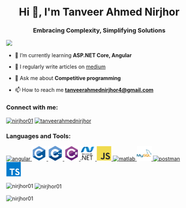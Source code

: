 <!--[![MasterHead](https://drive.google.com/file/d/10Sbin8py4n0TQ0UsUQ1dCHmr-8e7MSbB/view?usp=sharing)]-->
<h1 align="center">Hi 👋, I'm Tanveer Ahmed Nirjhor</h1>
<h3 align="center">Embracing Complexity, Simplifying Solutions</h3>


 <img width = "400" src="https://cdn.dribbble.com/users/1162077/screenshots/3848914/programmer.gif" /> 

- 🌱 I’m currently learning **ASP.NET Core, Angular**

- 📝 I regularly write articles on [medium](https://medium.com/@tanveerahmednirjhor)

- 💬 Ask me about **Competitive programming**

- 📫 How to reach me **tanveerahmednirjhor4@gmail.com**

<h3 align="left">Connect with me:</h3>
<p align="left">
<a href="https://linkedin.com/in/nirjhor01" target="blank"><img align="center" src="https://raw.githubusercontent.com/rahuldkjain/github-profile-readme-generator/master/src/images/icons/Social/linked-in-alt.svg" alt="nirjhor01" height="30" width="40" /></a>
<a href="https://medium.com/tanveerahmednirjhor" target="blank"><img align="center" src="https://raw.githubusercontent.com/rahuldkjain/github-profile-readme-generator/master/src/images/icons/Social/medium.svg" alt="tanveerahmednirjhor" height="30" width="40" /></a>
</p>

<h3 align="left">Languages and Tools:</h3>
<p align="left"> <a href="https://angular.io" target="_blank" rel="noreferrer"> <img src="https://angular.io/assets/images/logos/angular/angular.svg" alt="angular" width="40" height="40"/> </a> <a href="https://www.cprogramming.com/" target="_blank" rel="noreferrer"> <img src="https://raw.githubusercontent.com/devicons/devicon/master/icons/c/c-original.svg" alt="c" width="40" height="40"/> </a> <a href="https://www.w3schools.com/cpp/" target="_blank" rel="noreferrer"> <img src="https://raw.githubusercontent.com/devicons/devicon/master/icons/cplusplus/cplusplus-original.svg" alt="cplusplus" width="40" height="40"/> </a> <a href="https://www.w3schools.com/cs/" target="_blank" rel="noreferrer"> <img src="https://raw.githubusercontent.com/devicons/devicon/master/icons/csharp/csharp-original.svg" alt="csharp" width="40" height="40"/> </a> <a href="https://dotnet.microsoft.com/" target="_blank" rel="noreferrer"> <img src="https://raw.githubusercontent.com/devicons/devicon/master/icons/dot-net/dot-net-original-wordmark.svg" alt="dotnet" width="40" height="40"/> </a> <a href="https://developer.mozilla.org/en-US/docs/Web/JavaScript" target="_blank" rel="noreferrer"> <img src="https://raw.githubusercontent.com/devicons/devicon/master/icons/javascript/javascript-original.svg" alt="javascript" width="40" height="40"/> </a> <a href="https://www.mathworks.com/" target="_blank" rel="noreferrer"> <img src="https://upload.wikimedia.org/wikipedia/commons/2/21/Matlab_Logo.png" alt="matlab" width="40" height="40"/> </a> <a href="https://www.mysql.com/" target="_blank" rel="noreferrer"> <img src="https://raw.githubusercontent.com/devicons/devicon/master/icons/mysql/mysql-original-wordmark.svg" alt="mysql" width="40" height="40"/> </a> <a href="https://postman.com" target="_blank" rel="noreferrer"> <img src="https://www.vectorlogo.zone/logos/getpostman/getpostman-icon.svg" alt="postman" width="40" height="40"/> </a> <a href="https://www.typescriptlang.org/" target="_blank" rel="noreferrer"> <img src="https://raw.githubusercontent.com/devicons/devicon/master/icons/typescript/typescript-original.svg" alt="typescript" width="40" height="40"/> </a> </p>

<p><img align="left" src="https://github-readme-stats.vercel.app/api/top-langs?username=nirjhor01&show_icons=true&locale=en&layout=compact" alt="nirjhor01" /></p>

<p>&nbsp;<img align="center" src="https://github-readme-stats.vercel.app/api?username=nirjhor01&show_icons=true&locale=en" alt="nirjhor01" /></p>

<p><img align="center" src="https://github-readme-streak-stats.herokuapp.com/?user=nirjhor01&" alt="nirjhor01" /></p>
